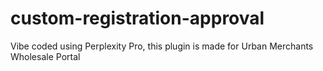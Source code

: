 # custom-registration-approval

Vibe coded using Perplexity Pro, this plugin is made for Urban Merchants Wholesale Portal
